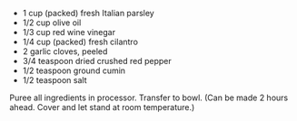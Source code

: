  
 * 1 cup (packed) fresh Italian parsley
 * 1/2 cup olive oil
 * 1/3 cup red wine vinegar
 * 1/4 cup (packed) fresh cilantro
 * 2 garlic cloves, peeled
 * 3/4 teaspoon dried crushed red pepper
 * 1/2 teaspoon ground cumin
 * 1/2 teaspoon salt

Puree all ingredients in processor. Transfer to bowl. (Can be made 2 
hours ahead. Cover and let stand at room temperature.) 
